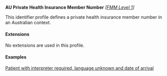 **AU Private Health Insurance Member Number**  *[[FMM Level 1](guidance.html)]*

This identifier profile defines a private health insurance member number in an Australian context.


#### Extensions

No extensions are used in this profile.


#### Examples

[Patient with interpreter required, language unknown and date of arrival](Patient-example7.html)